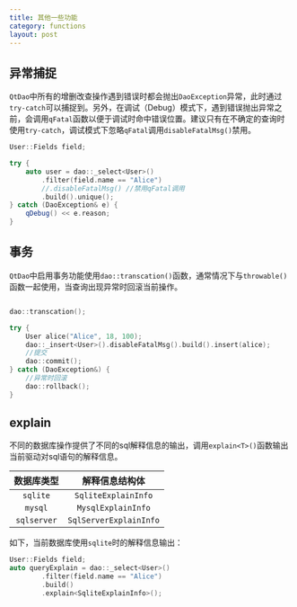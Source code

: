 ```yaml
---
title: 其他一些功能
category: functions
layout: post
---
```


异常捕捉
-------------

`QtDao`中所有的增删改查操作遇到错误时都会抛出`DaoException`异常，此时通过`try-catch`可以捕捉到。另外，在调试（Debug）模式下，遇到错误抛出异常之前，会调用`qFatal`函数以便于调试时命中错误位置。建议只有在不确定的查询时使用`try-catch`，调试模式下忽略`qFatal`调用`disableFatalMsg()`禁用。

```cpp
User::Fields field;

try {
    auto user = dao::_select<User>()
        .filter(field.name == "Alice")
        //.disableFatalMsg() //禁用qFatal调用
        .build().unique();
} catch (DaoException& e) {
    qDebug() << e.reason;
}
```

事务
-------------

`QtDao`中启用事务功能使用`dao::transcation()`函数，通常情况下与`throwable()`函数一起使用，当查询出现异常时回滚当前操作。

```cpp

dao::transcation();

try {
    User alice("Alice", 18, 100);
    dao::_insert<User>().disableFatalMsg().build().insert(alice);
    //提交
    dao::commit();
} catch (DaoException&) {
    //异常时回滚
    dao::rollback();
} 

```

explain
-------------

不同的数据库操作提供了不同的sql解释信息的输出，调用`explain<T>()`函数输出当前驱动对sql语句的解释信息。

|数据库类型|解释信息结构体|
|:--:|:--:|
|`sqlite`|`SqliteExplainInfo`|
|`mysql`|`MysqlExplainInfo`|
|`sqlserver`|`SqlServerExplainInfo`|

如下，当前数据库使用`sqlite`时的解释信息输出：

```cpp
User::Fields field;
auto queryExplain = dao::_select<User>()
        .filter(field.name == "Alice")
        .build()
        .explain<SqliteExplainInfo>();
```

